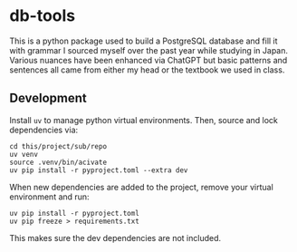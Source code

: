 # db-tools

This is a python package used to build a PostgreSQL database and fill it with grammar I sourced myself
over the past year while studying in Japan. Various nuances have been enhanced via ChatGPT but basic patterns and
sentences all came from either my head or the textbook we used in class.

## Development

Install `uv` to manage python virtual environments. Then, source and lock dependencies via:

```shell
cd this/project/sub/repo
uv venv
source .venv/bin/acivate
uv pip install -r pyproject.toml --extra dev
```

When new dependencies are added to the project, remove your virtual environment and run:

```shell
uv pip install -r pyproject.toml
uv pip freeze > requirements.txt
```

This makes sure the dev dependencies are not included. 
